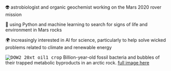 👽 astrobiologist and organic geochemist working on the Mars 2020 rover mission

🐍 using Python and machine learning to search for signs of life and environment in Mars rocks

🌍 increasingly interested in AI for science, particularly to help solve wicked problems related to climate and renewable energy

<kbd>![DOW2_20xt_oil1_crop](https://github.com/kenwilliford/kenwilliford/assets/132492136/54b776d5-359c-45ab-98b4-49cafc9d408c)</kbd>
Billion-year-old fossil bacteria and bubbles of their trapped metabolic byproducts in an arctic rock. [full image here](https://gigapan.com/gigapans/52663df35ba394d3cb7110452f8ebce0)
<!--
**kenwilliford/kenwilliford** is a ✨ _special_ ✨ repository because its `README.md` (this file) appears on your GitHub profile.

Here are some ideas to get you started:

- 🔭 I’m currently working on ...
- 🌱 I’m currently learning ...
- 👯 I’m looking to collaborate on ...
- 🤔 I’m looking for help with ...
- 💬 Ask me about ...
- 📫 How to reach me: ...
- 😄 Pronouns: ...
- ⚡ Fun fact: ...
-->

